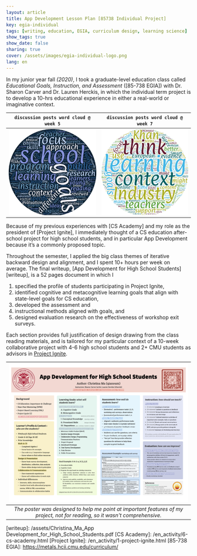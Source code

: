 ```yaml
---
layout: article
title: App Development Lesson Plan [85738 Individual Project]
key: egia-individual
tags: [writing, education, EGIA, curriculum design, learning science]
show_tags: true
show_date: false
sharing: true
cover: /assets/images/egia-individual-logo.png
lang: en
---
```


In my junior year fall *(2020)*, I took a graduate-level education class called *Educational Goals, Instruction, and Assessment* ([85-738 EGIA]) with Dr. Sharon Carver and Dr. Lauren Herckis, in which the individual term project is to develop a 10-hrs educational experience in either a real-world or imaginative context. 

<!--more-->

| `discussion posts word cloud @ week 5` | `discussion posts word cloud @ week 7` |
| -- | -- |
|![](/assets/images/egia-w5.png)|![](/assets/images/egia-w7.png)|

Because of my previous experiences with [CS Academy] and my role as the president of [Project Ignite], I immediately thought of a CS education after-school project for high school students, and in particular App Development because it’s a commonly proposed topic. 

Throughout the semester, I applied the big class themes of iterative backward design and alignment, and I spent 10+ hours per week on average. The final writeup, [App Development for High School Students][writeup], is a 52 pages document in which I 

1. specified the profile of students participating in Project Ignite, 
2. identified cognitive and metacognitive learning goals that align with state-level goals for CS education, 
3. developed the assessment and 
4. instructional methods aligned with goals, and 
5. designed evaluation research on the effectiveness of workshop exit surveys. 

Each section provides full justification of design drawing from the class reading materials, and is tailored for my particular context of a 10-week collaborative project with 4-6 high school students and 2+ CMU students as advisors in [Project Ignite][PI].

|![](/assets/images/egia-poster.png)|
|:--:| 
| *The poster was designed to help me point at important features of my project, not for reading, so it wasn't comprehensive.* |


[PI]: https://projectignitecmu.org/
[writeup]: /assets/Christina_Ma_App Development_for_High_School_Students.pdf
[CS Academy]: /en_activity/6-cs-academy.html
[Project Ignite]: /en_activity/1-project-ignite.html
[85-738 EGIA]: https://metals.hcii.cmu.edu/curriculum/
